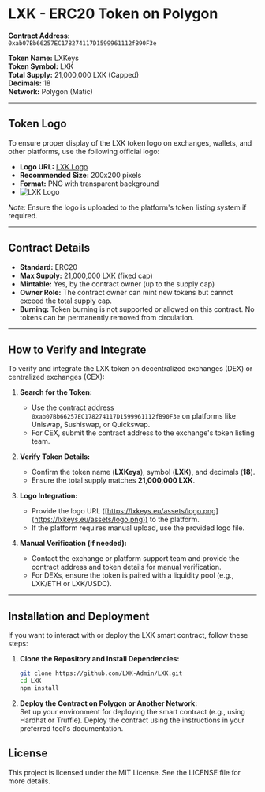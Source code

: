 # LXK - ERC20 Token on Polygon

**Contract Address:**  
`0xab07Bb66257EC178274117D1599961112fB90F3e`

**Token Name:** LXKeys  
**Token Symbol:** LXK  
**Total Supply:** 21,000,000 LXK (Capped)  
**Decimals:** 18  
**Network:** Polygon (Matic)

---

## Token Logo

To ensure proper display of the LXK token logo on exchanges, wallets, and other platforms, use the following official logo:

- **Logo URL:** [LXK Logo](https://lxkeys.eu/assets/logo.png)  
- **Recommended Size:** 200x200 pixels
- **Format:** PNG with transparent background  
- ![LXK Logo](https://lxkeys.eu/assets/logo.png)

*Note:* Ensure the logo is uploaded to the platform's token listing system if required.

---

## Contract Details

- **Standard:** ERC20  
- **Max Supply:** 21,000,000 LXK (fixed cap)  
- **Mintable:** Yes, by the contract owner (up to the supply cap)  
- **Owner Role:** The contract owner can mint new tokens but cannot exceed the total supply cap.
- **Burning:** Token burning is not supported or allowed on this contract. No tokens can be permanently removed from circulation.


---

## How to Verify and Integrate

To verify and integrate the LXK token on decentralized exchanges (DEX) or centralized exchanges (CEX):

1. **Search for the Token:**  
   - Use the contract address `0xab07Bb66257EC178274117D1599961112fB90F3e` on platforms like Uniswap, Sushiswap, or Quickswap.  
   - For CEX, submit the contract address to the exchange's token listing team.

2. **Verify Token Details:**  
   - Confirm the token name (**LXKeys**), symbol (**LXK**), and decimals (**18**).  
   - Ensure the total supply matches **21,000,000 LXK**.

3. **Logo Integration:**  
   - Provide the logo URL ([https://lxkeys.eu/assets/logo.png](https://lxkeys.eu/assets/logo.png)) to the platform.  
   - If the platform requires manual upload, use the provided logo file.

4. **Manual Verification (if needed):**  
   - Contact the exchange or platform support team and provide the contract address and token details for manual verification.  
   - For DEXs, ensure the token is paired with a liquidity pool (e.g., LXK/ETH or LXK/USDC).

---

## Installation and Deployment

If you want to interact with or deploy the LXK smart contract, follow these steps:

1. **Clone the Repository and Install Dependencies:**  
   ```bash
   git clone https://github.com/LXK-Admin/LXK.git
   cd LXK
   npm install

2. **Deploy the Contract on Polygon or Another Network:**  
   Set up your environment for deploying the smart contract (e.g., using Hardhat or Truffle).
   Deploy the contract using the instructions in your preferred tool's documentation.

## License
   This project is licensed under the MIT License. See the LICENSE file for more details.

